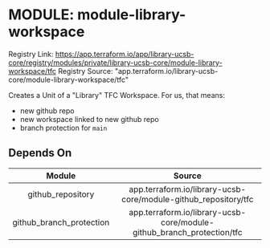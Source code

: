 # MODULE: module-library-workspace

Registry Link: https://app.terraform.io/app/library-ucsb-core/registry/modules/private/library-ucsb-core/module-library-workspace/tfc
Registry Source: "app.terraform.io/library-ucsb-core/module-library-workspace/tfc"


Creates a Unit of a "Library" TFC Workspace.  For us, that means:

- new github repo
- new workspace linked to new github repo
- branch protection for `main`


## Depends On

| Module | Source |
| :----: | :----: |
| github_repository        | app.terraform.io/library-ucsb-core/module-github_repository/tfc |
| github_branch_protection | app.terraform.io/library-ucsb-core/module-github_branch_protection/tfc |
